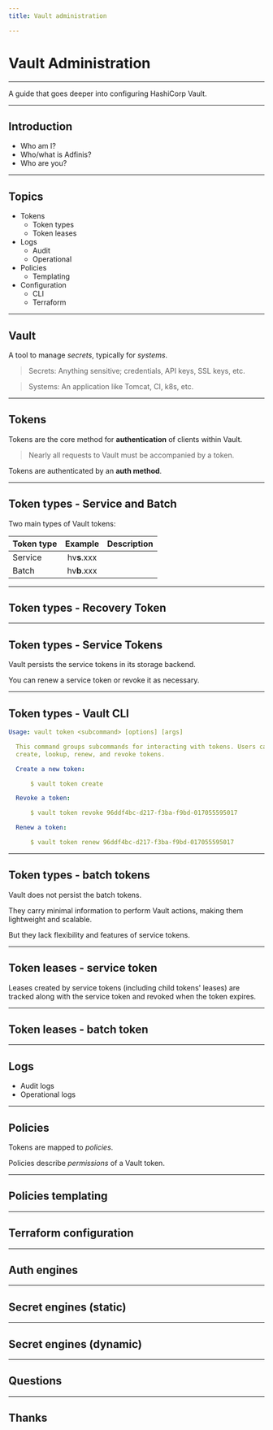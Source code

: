 ```yaml
---
title: Vault administration

---
```


# Vault Administration

---

A guide that goes deeper into configuring HashiCorp Vault.

---

## Introduction

- Who am I?
- Who/what is Adfinis?
- Who are you?

---

## Topics

- Tokens
  - Token types
  - Token leases
- Logs
  - Audit
  - Operational
- Policies
  - Templating
- Configuration
  - CLI
  - Terraform

---

## Vault

A tool to manage *secrets*, typically for *systems*.

> Secrets: Anything sensitive; credentials, API keys, SSL keys, etc.

> Systems: An application like Tomcat, CI, k8s, etc.

----

## Tokens

Tokens are the core method for **authentication** of clients within Vault.

> Nearly all requests to Vault must be accompanied by a token.

Tokens are authenticated by an **auth method**.

---

## Token types - Service and Batch

Two main types of Vault tokens: 

| Token type | Example     |  Description |
|:-----------|:-----------:|:------------:|
| Service    | hv**s**.xxx |              |
| Batch      | hv**b**.xxx |              |

---

## Token types - Recovery Token



---

## Token types - Service Tokens

Vault persists the service tokens in its storage backend.

You can renew a service token or revoke it as necessary.

---

## Token types - Vault CLI

```yaml
Usage: vault token <subcommand> [options] [args]

  This command groups subcommands for interacting with tokens. Users can
  create, lookup, renew, and revoke tokens.

  Create a new token:

      $ vault token create

  Revoke a token:

      $ vault token revoke 96ddf4bc-d217-f3ba-f9bd-017055595017

  Renew a token:

      $ vault token renew 96ddf4bc-d217-f3ba-f9bd-017055595017
```

---

## Token types - batch tokens

Vault does not persist the batch tokens.

They carry minimal information to perform Vault actions, making them lightweight and scalable.

But they lack flexibility and features of service tokens.

---

## Token leases - service token

Leases created by service tokens (including child tokens' leases) are tracked along with the service token and revoked when the token expires.

---

## Token leases - batch token

---

## Logs

- Audit logs
- Operational logs

----

## Policies

Tokens are mapped to *policies*.

Policies describe *permissions* of a Vault token.

----

## Policies templating


----

## Terraform configuration


----

## Auth engines


---

## Secret engines (static)


---

## Secret engines (dynamic)


---

## Questions

---

## Thanks
